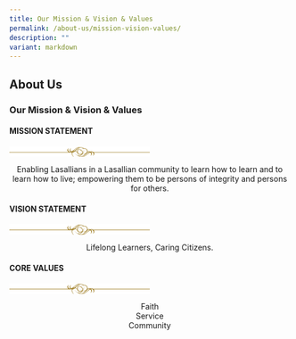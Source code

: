 ```yaml
---
title: Our Mission & Vision & Values
permalink: /about-us/mission-vision-values/
description: ""
variant: markdown
---
```

## About&nbsp;Us

### Our Mission &amp; Vision &amp; Values

#### MISSION STATEMENT

<img src="/images/smc.png" style="width:50%" align="center">

<p align="center"> Enabling Lasallians in a Lasallian community to learn how to learn and to learn how to live;
empowering them to be persons of integrity and persons for others.</p>

#### VISION STATEMENT

<img src="/images/smc.png" style="width:50%" align="center">

<p align="center">Lifelong Learners, Caring Citizens.</p>

#### CORE VALUES

<img src="/images/smc.png" style="width:50%" align="center">

<p align="center">Faith <br>Service <br>Community</p>